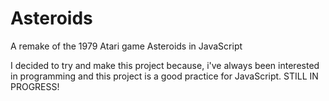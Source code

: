 # Asteroids
A remake of the 1979 Atari game Asteroids in JavaScript

I decided to try and make this project because, i've always been interested in programming
and this project is a good practice for JavaScript.
STILL IN PROGRESS!
